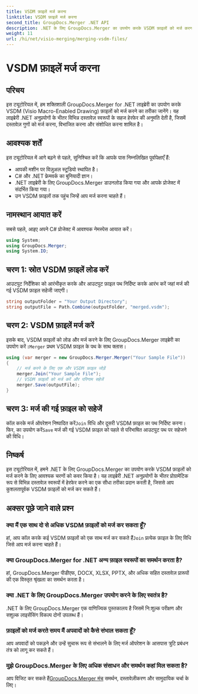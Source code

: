 ```yaml
---
title: VSDM फ़ाइलें मर्ज करना
linktitle: VSDM फ़ाइलें मर्ज करना
second_title: GroupDocs.Merger .NET API
description: .NET के लिए GroupDocs.Merger का उपयोग करके VSDM फ़ाइलों को मर्ज करना सीखें। इस उपयोग में आसान लाइब्रेरी के साथ अपने दस्तावेज़ प्रबंधन कार्यों को सरल बनाएँ।
weight: 11
url: /hi/net/visio-merging/merging-vsdm-files/
---
```


# VSDM फ़ाइलें मर्ज करना

## परिचय
इस ट्यूटोरियल में, हम शक्तिशाली GroupDocs.Merger for .NET लाइब्रेरी का उपयोग करके VSDM (Visio Macro-Enabled Drawing) फ़ाइलों को मर्ज करने का तरीका जानेंगे। यह लाइब्रेरी .NET अनुप्रयोगों के भीतर विभिन्न दस्तावेज़ स्वरूपों के सहज हेरफेर की अनुमति देती है, जिसमें दस्तावेज़ गुणों को मर्ज करना, विभाजित करना और संशोधित करना शामिल है।
## आवश्यक शर्तें
इस ट्यूटोरियल में आगे बढ़ने से पहले, सुनिश्चित करें कि आपके पास निम्नलिखित पूर्वापेक्षाएँ हैं:
- आपकी मशीन पर विज़ुअल स्टूडियो स्थापित है।
- C# और .NET फ्रेमवर्क का बुनियादी ज्ञान।
- .NET लाइब्रेरी के लिए GroupDocs.Merger डाउनलोड किया गया और आपके प्रोजेक्ट में संदर्भित किया गया।
- उन VSDM फ़ाइलों तक पहुंच जिन्हें आप मर्ज करना चाहते हैं।

## नामस्थान आयात करें
सबसे पहले, आइए अपने C# प्रोजेक्ट में आवश्यक नेमस्पेस आयात करें।
```csharp
using System; 
using GroupDocs.Merger;
using System.IO;
```
## चरण 1: स्रोत VSDM फ़ाइलें लोड करें
आउटपुट निर्देशिका को आरंभीकृत करके और आउटपुट फ़ाइल पथ निर्दिष्ट करके आरंभ करें जहां मर्ज की गई VSDM फ़ाइल सहेजी जाएगी।
```csharp
string outputFolder = "Your Output Directory";
string outputFile = Path.Combine(outputFolder, "merged.vsdm");
```
## चरण 2: VSDM फ़ाइलें मर्ज करें
 इसके बाद, VSDM फ़ाइलों को लोड और मर्ज करने के लिए GroupDocs.Merger लाइब्रेरी का उपयोग करें।`Merger` प्रथम VSDM फ़ाइल के पथ के साथ क्लास।
```csharp
using (var merger = new GroupDocs.Merger.Merger("Your Sample File"))
{
    // मर्ज करने के लिए एक और VSDM फ़ाइल जोड़ें
    merger.Join("Your Sample File");
    // VSDM फ़ाइलों को मर्ज करें और परिणाम सहेजें
    merger.Save(outputFile);
}
```
## चरण 3: मर्ज की गई फ़ाइल को सहेजें
कॉल करके मर्ज ऑपरेशन निष्पादित करें`Join` विधि और दूसरी VSDM फ़ाइल का पथ निर्दिष्ट करना। फिर, का उपयोग करें`Save` मर्ज की गई VSDM फ़ाइल को पहले से परिभाषित आउटपुट पथ पर सहेजने की विधि।

## निष्कर्ष
इस ट्यूटोरियल में, हमने .NET के लिए GroupDocs.Merger का उपयोग करके VSDM फ़ाइलों को मर्ज करने के लिए आवश्यक चरणों को कवर किया है। यह लाइब्रेरी .NET अनुप्रयोगों के भीतर प्रोग्रामेटिक रूप से विभिन्न दस्तावेज़ स्वरूपों में हेरफेर करने का एक सीधा तरीका प्रदान करती है, जिससे आप कुशलतापूर्वक VSDM फ़ाइलों को मर्ज कर सकते हैं।

## अक्सर पूछे जाने वाले प्रश्न
### क्या मैं एक साथ दो से अधिक VSDM फ़ाइलों को मर्ज कर सकता हूँ?
 हां, आप कॉल करके कई VSDM फ़ाइलों को एक साथ मर्ज कर सकते हैं`Join` प्रत्येक फ़ाइल के लिए विधि जिसे आप मर्ज करना चाहते हैं।
### क्या GroupDocs.Merger for .NET अन्य फ़ाइल स्वरूपों का समर्थन करता है?
हां, GroupDocs.Merger पीडीएफ, DOCX, XLSX, PPTX, और अधिक सहित दस्तावेज़ प्रारूपों की एक विस्तृत श्रृंखला का समर्थन करता है।
### क्या .NET के लिए GroupDocs.Merger उपयोग करने के लिए स्वतंत्र है?
.NET के लिए GroupDocs.Merger एक वाणिज्यिक पुस्तकालय है जिसमें नि:शुल्क परीक्षण और सशुल्क लाइसेंसिंग विकल्प दोनों उपलब्ध हैं।
### फ़ाइलों को मर्ज करते समय मैं अपवादों को कैसे संभाल सकता हूँ?
आप अपवादों को पकड़ने और उन्हें सुचारू रूप से संभालने के लिए मर्ज ऑपरेशन के आसपास त्रुटि प्रबंधन तंत्र को लागू कर सकते हैं।
### मुझे GroupDocs.Merger के लिए अधिक संसाधन और समर्थन कहां मिल सकता है?
 आप विजिट कर सकते हैं[GroupDocs.Merger मंच](https://forum.groupdocs.com/c/merger/32) समर्थन, दस्तावेज़ीकरण और सामुदायिक चर्चा के लिए।